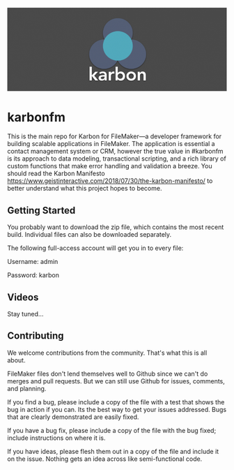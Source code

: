 ![Logo](KarbonLogo.png "Logo Title Text 1")

# karbonfm
This is the main repo for Karbon for FileMaker—a developer framework for building scalable applications in FileMaker. The application is essential a contact management system or CRM, however the true value in #karbonfm is its approach to data modeling, transactional scripting, and a rich library of custom functions that make error handling and validation a breeze. You should read the Karbon Manifesto https://www.geistinteractive.com/2018/07/30/the-karbon-manifesto/ to better understand what this project hopes to become.

## Getting Started

You probably want to download the zip file, which contains the most recent build. Individual files can also be downloaded separately.

The following full-access account will get you in to every file: 

Username: admin

Password: karbon

## Videos

Stay tuned…

## Contributing

We welcome contributions from the community. That's what this is all about.

FileMaker files don't lend themselves well to Github since we can't do merges and pull requests. But we can still use Github for issues, comments, and planning.

If you find a bug, please include a copy of the file with a test that shows the bug in action if you can. Its the best way to get your issues addressed. Bugs that are clearly demonstrated are easily fixed.

If you have a bug fix, please include a copy of the file with the bug fixed; include instructions on where it is.

If you have ideas, please flesh them out in a copy of the file and include it on the issue. Nothing gets an idea across like semi-functional code.
